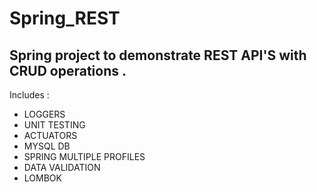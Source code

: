# Spring_REST

## Spring project to demonstrate REST API'S with CRUD operations .

Includes :

- LOGGERS <br />
- UNIT TESTING
- ACTUATORS  <br />
- MYSQL DB  <br />
- SPRING MULTIPLE PROFILES <br />
- DATA VALIDATION <br />
- LOMBOK <br />
